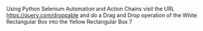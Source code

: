 Using Python Selenium Automation and Action Chains visit the URL https://query.com/droppable and do a Drag and Drop operation of the White Rectangular Box into the Yellow Rectangular Box 7
